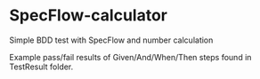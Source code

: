 # SpecFlow-calculator
Simple BDD test with SpecFlow and number calculation

Example pass/fail results of Given/And/When/Then steps found in TestResult folder.
